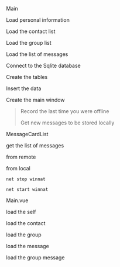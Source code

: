 Main

Load personal information

Load the contact list

Load the group list

Load the list of messages

Connect to the Sqlite database

Create the tables

Insert the data

Create the main window

> Record the last time you were offline
>
> Get new messages to be stored locally

MessageCardList

get the list of messages

from remote

from local

```shell
net stop winnat
```

```shell
net start winnat
```

Main.vue

load the self

load the contact

load the group

load the message

load the group message
